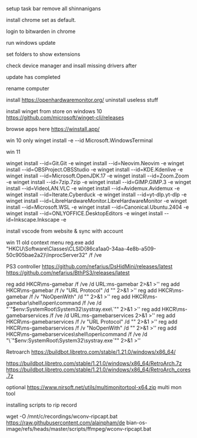 
setup task bar remove all shinnanigans

install chrome set as default. 

login to bitwarden in chrome

run windows update

set folders to show extensions

check device manager and insall missing drivers after 

update has completed

rename computer

install https://openhardwaremonitor.org/
uninstall useless stuff



install winget from store on windows 10
https://github.com/microsoft/winget-cli/releases

browse apps here
https://winstall.app/

win 10 only 
winget install -e --id Microsoft.WindowsTerminal

win 11

winget install --id=Git.Git  -e
winget install --id=Neovim.Neovim  -e
winget install --id=OBSProject.OBSStudio  -e
winget install --id=KDE.Kdenlive  -e
winget install --id=Microsoft.OpenJDK.17  -e
winget install --id=Zoom.Zoom  -e
winget install --id=7zip.7zip  -e
winget install --id=GIMP.GIMP.3  -e
winget install --id=VideoLAN.VLC  -e
winget install --id=Avidemux.Avidemux  -e
winget install --id=Iterate.Cyberduck  -e
winget install --id=yt-dlp.yt-dlp  -e
winget install --id=LibreHardwareMonitor.LibreHardwareMonitor  -e
winget install --id=Microsoft.WSL  -e
winget install --id=Canonical.Ubuntu.2404  -e
winget install --id=ONLYOFFICE.DesktopEditors  -e
winget install --id=Inkscape.Inkscape  -e

install vscode from website & sync with account 

win 11 old context menu
reg.exe add "HKCU\Software\Classes\CLSID\{86ca1aa0-34aa-4e8b-a509-50c905bae2a2}\InprocServer32" /f /ve


PS3 controller
https://github.com/nefarius/DsHidMini/releases/latest
https://github.com/nefarius/BthPS3/releases/latest

reg add HKCR\ms-gamebar /f /ve /d URL:ms-gamebar 2>&1 >''
reg add HKCR\ms-gamebar /f /v "URL Protocol" /d "" 2>&1 >''
reg add HKCR\ms-gamebar /f /v "NoOpenWith" /d "" 2>&1 >''
reg add HKCR\ms-gamebar\shell\open\command /f /ve /d "\`"$env:SystemRoot\System32\systray.exe\`"" 2>&1 >''
reg add HKCR\ms-gamebarservices /f /ve /d URL:ms-gamebarservices 2>&1 >''
reg add HKCR\ms-gamebarservices /f /v "URL Protocol" /d "" 2>&1 >''
reg add HKCR\ms-gamebarservices /f /v "NoOpenWith" /d "" 2>&1 >''
reg add HKCR\ms-gamebarservices\shell\open\command /f /ve /d "\`"$env:SystemRoot\System32\systray.exe\`"" 2>&1 >''

Retroarch
https://buildbot.libretro.com/stable/1.21.0/windows/x86_64/

https://buildbot.libretro.com/stable/1.21.0/windows/x86_64/RetroArch.7z
https://buildbot.libretro.com/stable/1.21.0/windows/x86_64/RetroArch_cores.7z


optional 
https://www.nirsoft.net/utils/multimonitortool-x64.zip
multi mon tool


installing scripts to rip record


wget -O /mnt/c/recordings/wconv-ripcapt.bat https://raw.githubusercontent.com/alainpham/de
bian-os-image/refs/heads/master/scripts/ffmpeg/wconv-ripcapt.bat

